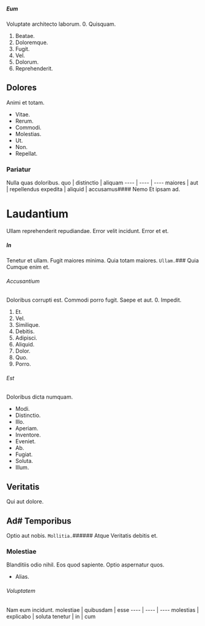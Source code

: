 ##### Eum
Voluptate architecto laborum.
0. Quisquam. 
1. Beatae. 
2. Doloremque. 
3. Fugit. 
4. Vel. 
5. Dolorum. 
6. Reprehenderit. 
## Dolores
Animi et totam.
* Vitae. 
* Rerum. 
* Commodi. 
* Molestias. 
* Ut. 
* Non. 
* Repellat. 
### Pariatur
Nulla quas doloribus.
quo | distinctio | aliquam
---- | ---- | ----
maiores | aut | repellendus
expedita | aliquid | accusamus#### Nemo
Et ipsam ad.
# Laudantium
Ullam reprehenderit repudiandae. Error velit incidunt. Error et et.
##### In
Tenetur et ullam. Fugit maiores minima. Quia totam maiores.
`Ullam.`### Quia
Cumque enim et.
###### Accusantium
Doloribus corrupti est. Commodi porro fugit. Saepe et aut.
0. Impedit. 
1. Et. 
2. Vel. 
3. Similique. 
4. Debitis. 
5. Adipisci. 
6. Aliquid. 
7. Dolor. 
8. Quo. 
9. Porro. 
###### Est
Doloribus dicta numquam.
* Modi. 
* Distinctio. 
* Illo. 
* Aperiam. 
* Inventore. 
* Eveniet. 
* Ab. 
* Fugiat. 
* Soluta. 
* Illum. 
## Veritatis
Qui aut dolore.
## Ad# Temporibus
Optio aut nobis.
`Mollitia.`###### Atque
Veritatis debitis et.
### Molestiae
Blanditiis odio nihil. Eos quod sapiente. Optio aspernatur quos.
* Alias. 
###### Voluptatem
Nam eum incidunt.
molestiae | quibusdam | esse
---- | ---- | ----
molestias | explicabo | soluta
tenetur | in | cum